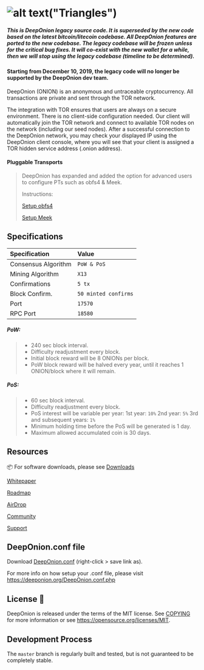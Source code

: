 ![alt text](https://ibb.co/yYWQ0Wq)("Triangles")
=====================================

##### This is DeepOnion legacy source code. It is superseded by the new code based on the latest bitcoin/litecoin codebase. All DeepOnion features are ported to the new codebase. The legacy codebase will be frozen unless for the critical bug fixes. It will co-exist with the new wallet for a while, then we will stop using the legacy codebase (timeline to be determined).

#### Starting from December 10, 2019, the legacy code will no longer be supported by the DeepOnion dev team.

DeepOnion (ONION) is an anonymous and untraceable cryptocurrency. All transactions are private and sent through the TOR network.

The integration with TOR ensures that users are always on a secure environment. There is no client-side configuration needed. Our client will automatically join the TOR network and connect to available TOR nodes on the network (including our seed nodes). After a successful connection to the DeepOnion network, you may check your displayed IP using the DeepOnion client console, where you will see that your client is assigned a TOR hidden service address (.onion address).

#### Pluggable Transports

>DeepOnion has expanded and added the option for advanced users to configure PTs such as obfs4 & Meek. 
>
>Instructions:
>
>[Setup obfs4]( https://github.com/deeponion/deeponion/blob/master/doc/setup-obfs4.md)
>
>[Setup Meek]( https://github.com/deeponion/deeponion/blob/master/doc/setup-meek.md)


## Specifications

| Specification | Value |
|:-----------|:-----------|
| Consensus Algorithm | `PoW & PoS` |
| Mining Algorithm | `X13` |
| Confirmations | `5 tx` |
| Block Confirm. | `50 minted confirms` |
| Port | `17570` |
| RPC Port | `18580` |


##### PoW:

> - 240 sec block interval.
> - Difficulty readjustment every block.
> - Initial block reward will be 8 ONIONs per block.
> - PoW block reward will be halved every year, until it reaches 1 ONION/block where it will remain.

##### PoS:

> - 60 sec block interval.
> - Difficulty readjustment every block.
> - PoS interest will be variable per year:
> 	1st year: `10%`
> 	2nd year: `5%`
> 	3rd and subsequent years: `1%`
> - Minimum holding time before the PoS will be generated is 1 day.
> - Maximum allowed accumulated coin is 30 days.


## Resources

:package: For software downloads, please see [Downloads](https://deeponion.org/#downloads)

[Whitepaper](https://deeponion.org/White-Paper.pdf) 

[Roadmap](https://deeponion.org/#roadmap)

[AirDrop](https://deeponion.org/airdrop.html)

[Community](https://deeponion.org/community/)

[Support](https://deeponion.help)


## DeepOnion.conf file

Download [DeepOnion.conf](https://deeponion.org/DeepOnion.conf.php?action=download) (right-click > save link as).

For more info on how setup your .conf file, please visit https://deeponion.org/DeepOnion.conf.php

License :bookmark_tabs:
-------

DeepOnion is released under the terms of the MIT license. See [COPYING](COPYING) for more
information or see https://opensource.org/licenses/MIT.



Development Process
-------------------

The `master` branch is regularly built and tested, but is not guaranteed to be completely stable. 


